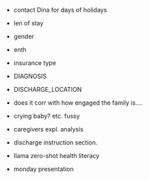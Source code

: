 
- contact Dina for days of holidays

- len of stay 
- gender
- enth
- insurance type
- DIAGNOSIS
- DISCHARGE_LOCATION

- does it corr with how engaged the family is....
- crying baby? etc. fussy
- caregivers expl. analysis 



- discharge instruction section. 

- llama zero-shot health literacy
- monday presentation